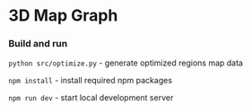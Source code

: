 # 3D Map Graph

### Build and run
`python src/optimize.py` - generate optimized regions map data

`npm install` - install required npm packages

`npm run dev` - start local development server